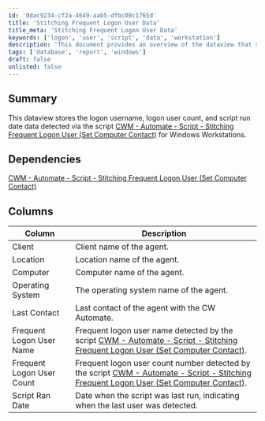 ```yaml
---
id: '0dac9234-cf2a-4649-aab5-dfbc08c1765d'
title: 'Stitching Frequent Logon User Data'
title_meta: 'Stitching Frequent Logon User Data'
keywords: ['logon', 'user', 'script', 'data', 'workstation']
description: 'This document provides an overview of the dataview that stores logon username, logon user count, and script run date data detected via the script for Windows Workstations. It details the dependencies and the columns included in the dataview.'
tags: ['database', 'report', 'windows']
draft: false
unlisted: false
---
```


## Summary

This dataview stores the logon username, logon user count, and script run date data detected via the script [CWM - Automate - Script - Stitching Frequent Logon User (Set Computer Contact)](<../scripts/Detect Frequent Logon User (Set Computer Contact).md>) for Windows Workstations.

## Dependencies

[CWM - Automate - Script - Stitching Frequent Logon User (Set Computer Contact)](<../scripts/Detect Frequent Logon User (Set Computer Contact).md>)

## Columns

| Column                        | Description                                                                                                           |
|-------------------------------|-----------------------------------------------------------------------------------------------------------------------|
| Client                        | Client name of the agent.                                                                                            |
| Location                      | Location name of the agent.                                                                                          |
| Computer                      | Computer name of the agent.                                                                                          |
| Operating System              | The operating system name of the agent.                                                                              |
| Last Contact                  | Last contact of the agent with the CW Automate.                                                                     |
| Frequent Logon User Name      | Frequent logon user name detected by the script [CWM - Automate - Script - Stitching Frequent Logon User (Set Computer Contact)](<../scripts/Detect Frequent Logon User (Set Computer Contact).md>). |
| Frequent Logon User Count      | Frequent logon user count number detected by the script [CWM - Automate - Script - Stitching Frequent Logon User (Set Computer Contact)](<../scripts/Detect Frequent Logon User (Set Computer Contact).md>). |
| Script Ran Date               | Date when the script was last run, indicating when the last user was detected.                                     |

